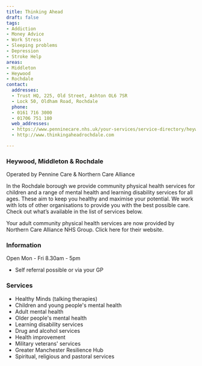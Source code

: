 ```yaml
---
title: Thinking Ahead
draft: false
tags:
- Addiction
- Money Advice
- Work Stress
- Sleeping problems
- Depression
- Stroke Help
areas:
- Middleton
- Heywood
- Rochdale
contact:
  addresses:
  - Trust HQ, 225, Old Street, Ashton OL6 7SR
  - Lock 50, Oldham Road, Rochdale
  phone:
  - 0161 716 3000
  - 01706 751 180
  web_addresses:
  - https://www.penninecare.nhs.uk/your-services/service-directory/heywood-middleton-and-rochdale/mental-health/adults/thinking-ahead-heywood-middleton-and-rochdale/
  - http://www.thinkingaheadrochdale.com

---
```


### Heywood, Middleton & Rochdale
Operated by Pennine Care & Northern Care Alliance  

In the Rochdale borough we provide community physical health services for children and a range of mental health and learning disability services for all ages. These aim to keep you healthy and maximise your potential.
We work with lots of other organisations to provide you with the best possible care.
Check out what’s available in the list of services below.

Your adult community physical health services are now provided by Northern Care Alliance NHS Group. Click here for their website.

### Information
Open Mon - Fri  8.30am - 5pm

* Self referral possible or via your GP

### Services
* Healthy Minds (talking therapies)
* Children and young people's mental health
* Adult mental health
* Older people's mental health
* Learning disability services
* Drug and alcohol services
* Health improvement
* Military veterans' services
* Greater Manchester Resilience Hub
* Spiritual, religious and pastoral services